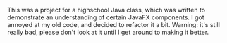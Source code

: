 This was a project for a highschool Java class, which was written to demonstrate an understanding of certain JavaFX components. I got annoyed at my old code, and decided to refactor it a bit. Warning: it's still really bad, please don't look at it until I get around to making it better.

